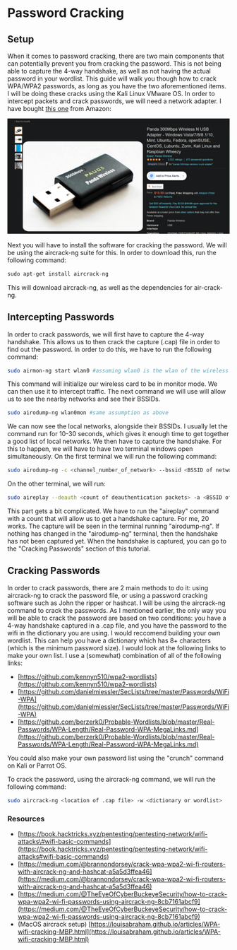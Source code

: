 # Password Cracking

## Setup

When it comes to password cracking, there are two main components that can potentially prevent you from cracking the password. This is not being able to capture the 4-way handshake, as well as not having the actual password in your wordlist. This guide will walk you though how to crack WPA/WPA2 passwords, as long as you have the two aforementioned items. I will be doing these cracks using the Kali Linux VMware OS. In order to intercept packets and crack passwords, we will need a network adapter. I have bought [this one](https://www.amazon.com/Panda-300Mbps-Wireless-USB-Adapter/dp/B00EQT0YK2/) from Amazon:

![](../.gitbook/assets/image%20%2842%29.png)

Next you will have to install the software for cracking the password. We will be using the aircrack-ng suite for this. In order to download this, run the following command:

```c
sudo apt-get install aircrack-ng
```

This will download aircrack-ng, as well as the dependencies for air-crack-ng.

## Intercepting Passwords

In order to crack passwords, we will first have to capture the 4-way handshake. This allows us to then crack the capture \(.cap\) file in order to find out the password. In order to do this, we have to run the following command:

```bash
sudo airmon-ng start wlan0 #assuming wlan0 is the wlan of the wireless card
```

This command will initialize our wireless card to be in monitor mode. We can then use it to intercept traffic. The next command we will use will allow us to see the nearby networks and see their BSSIDs. 

```bash
sudo airodump-ng wlan0mon #same assumption as above
```

We can now see the local networks, alongside their BSSIDs. I usually let the command run for 10-30 seconds, which gives it enough time to get together a good list of local networks. We then have to capture the handshake. For this to happen, we will have to have two terminal windows open simultaneously. On the first terminal we will run the following command:

```bash
sudo airodump-ng -c <channel_number_of_network> --bssid <BSSID of network> -w <output location of captured files> wlan0mon
```

On the other terminal, we will run:

```bash
sudo aireplay --deauth <count of deauthentication packets> -a <BSSID of network> wlan0mon
```

This part gets a bit complicated. We have to run the "aireplay" command with a count that will allow us to get a handshake capture. For me, 20 works. The capture will be seen in the terminal running "airodump-ng". If nothing has changed in the "airodump-ng" terminal, then the handshake has not been captured yet. When the handshake is captured, you can go to the "Cracking Passwords" section of this tutorial. 

## Cracking Passwords

In order to crack passwords, there are 2 main methods to do it: using aircrack-ng to crack the password file, or using a password cracking software such as John the ripper or hashcat. I will be using the aircrack-ng command to crack the passwords. As I mentioned earlier, the only way you will be able to crack the password are based on two conditions: you have a 4-way handshake captured in a .cap file, and you have the password to the wifi in the dictionary you are using. I would reccomend building your own wordlist. This can help you have a dictionary which has 8+ characters \(which is the minimum password size\). I would look at the following links to make your own list. I use a \(somewhat\) combination of all of the following links:

* [https://github.com/kennyn510/wpa2-wordlists](https://github.com/kennyn510/wpa2-wordlists)
* [https://github.com/danielmiessler/SecLists/tree/master/Passwords/WiFi-WPA](https://github.com/danielmiessler/SecLists/tree/master/Passwords/WiFi-WPA)
* [https://github.com/berzerk0/Probable-Wordlists/blob/master/Real-Passwords/WPA-Length/Real-Password-WPA-MegaLinks.md](https://github.com/berzerk0/Probable-Wordlists/blob/master/Real-Passwords/WPA-Length/Real-Password-WPA-MegaLinks.md)

You could also make your own password list using the "crunch" command on Kali or Parrot OS. 

To crack the password, using the aircrack-ng command, we will run the following command:

```bash
sudo aircrack-ng <location of .cap file> -w <dictionary or wordlist>
```

### Resources

* [https://book.hacktricks.xyz/pentesting/pentesting-network/wifi-attacks\#wifi-basic-commands](https://book.hacktricks.xyz/pentesting/pentesting-network/wifi-attacks#wifi-basic-commands)
* [https://medium.com/@brannondorsey/crack-wpa-wpa2-wi-fi-routers-with-aircrack-ng-and-hashcat-a5a5d3ffea46](https://medium.com/@brannondorsey/crack-wpa-wpa2-wi-fi-routers-with-aircrack-ng-and-hashcat-a5a5d3ffea46)
* [https://medium.com/@TheEyeOfCyberBuckeyeSecurity/how-to-crack-wpa-wpa2-wi-fi-passwords-using-aircrack-ng-8cb7161abcf9](https://medium.com/@TheEyeOfCyberBuckeyeSecurity/how-to-crack-wpa-wpa2-wi-fi-passwords-using-aircrack-ng-8cb7161abcf9)
* \(MacOS aircrack setup\) [https://louisabraham.github.io/articles/WPA-wifi-cracking-MBP.html](https://louisabraham.github.io/articles/WPA-wifi-cracking-MBP.html)

